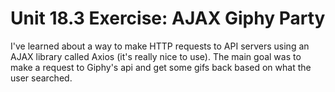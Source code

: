 # Unit 18.3 Exercise: AJAX Giphy Party

I've learned about a way to make HTTP requests to API servers using an AJAX library called Axios (it's really nice to use). The main goal was to make a request to Giphy's api and get some gifs back based on what the user searched. 
